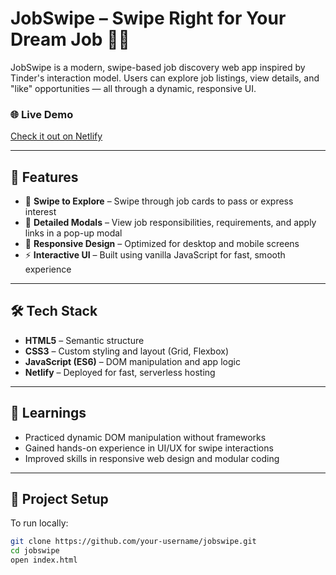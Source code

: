 # JobSwipe – Swipe Right for Your Dream Job 💼✨

JobSwipe is a modern, swipe-based job discovery web app inspired by Tinder's interaction model. Users can explore job listings, view details, and "like" opportunities — all through a dynamic, responsive UI.

### 🌐 Live Demo  
[Check it out on Netlify](https://heroic-blini-9a52b8.netlify.app/)  

---

## 🚀 Features

- 🔁 **Swipe to Explore** – Swipe through job cards to pass or express interest  
- 📄 **Detailed Modals** – View job responsibilities, requirements, and apply links in a pop-up modal  
- 📱 **Responsive Design** – Optimized for desktop and mobile screens  
- ⚡ **Interactive UI** – Built using vanilla JavaScript for fast, smooth experience

---

## 🛠️ Tech Stack

- **HTML5** – Semantic structure  
- **CSS3** – Custom styling and layout (Grid, Flexbox)  
- **JavaScript (ES6)** – DOM manipulation and app logic  
- **Netlify** – Deployed for fast, serverless hosting

---

## 🧠 Learnings

- Practiced dynamic DOM manipulation without frameworks  
- Gained hands-on experience in UI/UX for swipe interactions  
- Improved skills in responsive web design and modular coding

---

## 📂 Project Setup

To run locally:

```bash
git clone https://github.com/your-username/jobswipe.git
cd jobswipe
open index.html
